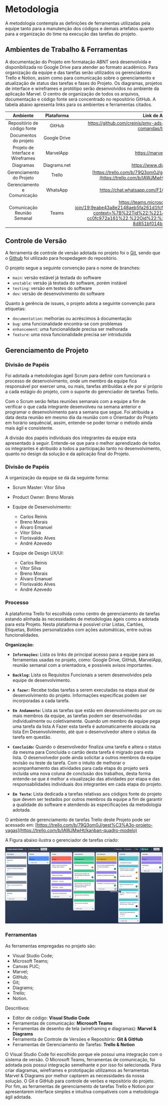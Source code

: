 
# Metodologia

A metodologia contempla as definições de ferramentas utilizadas pela equipe tanto para a manutenção dos códigos e demais artefatos quanto para a organização do time na execução das tarefas do projeto.

## Ambientes de Trabalho & Ferramentas
A documentação do Projeto em formatação ABNT será desenvolvida e disponibilizada no Google Drive para atender ao formato acadêmico. Para organização da equipe e das tarefas serão utilizados os gerenciadores Trello e Notion, assim como para comunicação sobre o gerenciamento e atualização de status das tarefas e fases do Projeto. Os diagramas, projetos de interface e wireframes e protótipo serão desenvolvidos no ambiente da aplicação Marvel. O centro de organização de todos os arquivos, documentação e código fonte será concentrado no repositório GitHub. A tabela abaixo apresenta links para os ambientes e ferramentas citados.

|              Ambiente              |  Plataforma  |                                    Link de Acesso                                    |
|:----------------------------------:|:------------:|:------------------------------------------------------------------------------------:|
|     Repositório de código fonte    |    GitHub    | https://github.com/creinis/pmv-ads-2023-2-e3-proj-mov-t2-g3-comandas/tree/main      |
|        Documentos do projeto       | Google Drive |  |
| Projeto de Interface e  Wireframes |   MarvelApp  |  https://marvelapp.com/                              |
| Diagramas			     | Diagrams.net |  https://www.diagrams.net/                             |
|      Gerenciamento do Projeto      |    Trello    | [https://trello.com/b/79Q3om0J/gest%C3%A3o-projeto-vagas](https://trello.com/b/IAWJMwHt/kanban-quadro-modelo)    |
|      Gerenciamento e Comunicação   |    WhatsApp    | https://chat.whatsapp.com/F10LE4hwG8DE7CPlMCEx4X   |
|      Comunicação Reunião Semanal   |    Teams     | https://teams.microsoft.com/l/meetup-join/19:9eabe43a8e2148aeb5fa261d1fcffe0e@thread.tacv2/1693430496252?context=%7B%22Tid%22:%2214cbd5a7-ec94-46ba-b314-cc0fc972a161%22,%22Oid%22:%22518fbd50-f1f2-4481-a4d2-8d851bf014b4%22%7D   |


## Controle de Versão

A ferramenta de controle de versão adotada no projeto foi o
[Git](https://git-scm.com/), sendo que o [Github](https://github.com)
foi utilizado para hospedagem do repositório.

O projeto segue a seguinte convenção para o nome de branches:

- `main`: versão estável já testada do software
- `unstable`: versão já testada do software, porém instável
- `testing`: versão em testes do software
- `dev`: versão de desenvolvimento do software

Quanto à gerência de issues, o projeto adota a seguinte convenção para
etiquetas:

- `documentation`: melhorias ou acréscimos à documentação
- `bug`: uma funcionalidade encontra-se com problemas
- `enhancement`: uma funcionalidade precisa ser melhorada
- `feature`: uma nova funcionalidade precisa ser introduzida


## Gerenciamento de Projeto

### Divisão de Papéis
Foi adotada a metodologias ágeil Scrum para definir com funcionará o processo de desenvolvimento, onde um membro da equipe fica responsável por exercer uma, ou mais, tarefas atribuídas a ele por si próprio a cada estágio do projeto, com o suporte do gerenciador de tarefas Trello. 

Com o Scrum serão feitas reuniões semanais com a equipe a fim de verificar o que cada integrante desenvolveu na semana anterior e programar o desenvolvimento para a semana que segue. Foi atribuida a data desta reunião em mesmo dia da reunião com o Orientador do Projeto em horário sequêncial, assim, entende-se poder tornar o método ainda mais ágil e consistente.

A divisão dos papéis individuais dos integrantes da equipe esta apresentado à seguir. Entende-se que para o melhor aprendizado de todos os integrantes é atribuído a todos a participação tanto no desenvolvimento, quanto no design da solução e da aplicação final do Projeto.

### Divisão de Papéis

A organização da equipe se dá da seguinte forma:

+ Scrum Master: Vitor Silva
+ Product Owner: Breno Morais

+ Equipe de Desenvolvimento:
	- Carlos Reinis 
	- Breno Morais
	- Álvaro Emanuel
	- Vitor Silva
	- Florisvaldo Alves
	- André Azevedo


+ Equipe de Design UX/UI:
	- Carlos Reinis
	- Vítor Silva
	- Breno Morais
	- Álvaro Emanuel
	- Florisvaldo Alves
	- André Azevedo


### Processo

A plataforma Trello foi escolhida como centro de gerenciamento de tarefas estando alinhada às necessidades de metodologias ágeis como a adotada para esta Projeto. Nesta plataforma é possível criar Listas, Cartões, Etiquetas, Botões personalizados com ações automáticas, entre outras funcionalidades.

**Organização:**

- **`Informações`:** 
	Lista os links de principal acesso para a equipe para as ferramentas usadas no projeto, como: Google Drive, GitHub, MarvelApp, reunião semanal com a orientadora, e possíveis avisos importantes.

- **`Backlog`:** 
	Lista os Requisitos Funcionais a serem desenvolvidos pela equipe de desenvolvimento. 

- **`A fazer`:** 
	Recebe todas tarefas a serem executadas na etapa atual de desenvolvimento do projeto. Informações especificas podem ser incorporadas a cada tarefa.

- **`Em Andamento`:** 
	Lista as tarefas que estão em desenvolvimento por um ou mais membros da equipe, as tarefas podem ser desenvolvidas individualmente ou coletivamente. Quando um membro da equipe pega uma tarefa da lista A Fazer esta tarefa é automaticamente alocada na lista Em Desenvolvimento, até que o desenvolvedor altere o status da tarefa em questão.

- **`Concluído`:** 
	Quando o desenvolvedor finaliza uma tarefa e altera o status da mesma para Concluída o cartão desta tarefa é migrado para esta lista. O desenvolvedor pode ainda solicitar a outros membros da equipe revisão ou teste da tarefa. Com o intuito de melhorar o acompanhamento das atividades para cada etapa do projeto será incluída uma nova coluna de conclusão dos trabalhos, desta forma entende-se que é melhor a visualização das atividades por etapa e das responsabilidades individuais dos integrantes em cada etapa do projeto.

- **`Em Teste`:** 
	Lista dedicada a tarefas relativas aos códigos fonte do projeto que devem ser testados por outros membros da equipe a fim de garantir a qualidade do software e atendendo às especificações da metodologia adotada. 

O ambiente de gerenciamento de tarefas Trello deste Projeto pode ser acessado em: 
[https://trello.com/b/79Q3om0J/gest%C3%A3o-projeto-vagas](https://trello.com/b/IAWJMwHt/kanban-quadro-modelo)

A Figura abaixo ilustra o gerenciador de tarefas criado: 
 
 ![Foto representativa](https://github.com/ICEI-PUC-Minas-PMV-ADS/pmv-ads-2023-2-e3-proj-mov-t2-g3-comandas/blob/83b50efb347a83776b0048115b12ad5ed3c7e58a/docs/img/03_Metodologia_Trello_02.png)
 

### Ferramentas

As ferramentas empregadas no projeto são:

- Visual Studio Code;
- Microsoft Teams;
- Canvas PUC;
- Marvel;
- GitHub;
- Git;
- Diagrams;
- Trello;
- Notion.

Descritivos:

- Editor de código: **Visual Studio Code**
- Ferramentas de comunicação: **Microsoft Teams**
- Ferramentas de desenho de tela (wireframing e diagramas): **Marvel & Diagrams**
- Ferramenta de Controle de Versões e Repositório: **Git & GitHub**
- Ferramentas de Gerenciamento de Tarefas: **Trello & Notion**

O Visual Studio Code foi escolhido porque ele possui uma integração com o sistema de versão. O Microsoft Teams, ferramentas de comunicação, foi adotada pois possui
integração semelhante e por isso foi selecionada. Para criar diagramas, wireframes e prototipação utilizamos as ferramentas Marvel & Diagrams por melhor captarem as
necessidades da nossa solução. O Git e GitHub para controle de verões e repositório do projeto. Por fim, as ferramentas de gerenciamento de tarefas Trello e Notion por apresentarem interface simples e intuitiva compatíveis com a metodologia ágil adotada.

